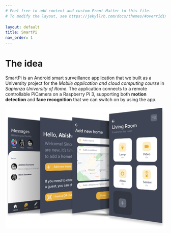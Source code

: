 ```yaml
---
# Feel free to add content and custom Front Matter to this file.
# To modify the layout, see https://jekyllrb.com/docs/themes/#overriding-theme-defaults

layout: default
title: SmartPi
nav_order: 1
---
```


The idea
==================
SmartPi is an Android smart surveillance application that we built as a University project for the *Mobile application and cloud computing course* in *Sapienza University of Rome*. The application connects to a remote controllable PiCamera on a Raspberry Pi 3, supporting both **motion detection** and **face recognition** that we can switch on by using the app.

![Overview of the app](images/overview.png)
